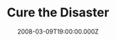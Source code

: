 ---
title: "Cure the Disaster"
venue: "The Wedgewood Rooms"
date: 2008-03-09T19:00:00.000Z
permalink: /almanac/live/2008-03-09-cure-the-disaster/index.html
lat: 50.7867161
long: -1.0786531
support:
    - Joby
    - Enimus
    - Fairway
    - The Light Divided
---